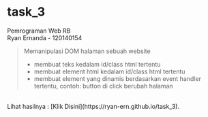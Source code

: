 # task_3
Pemrograman Web RB <br>
Ryan Ernanda - 120140154 <br>
> Memanipulasi DOM halaman sebuah website <br>
> - membuat teks kedalam id/class html tertentu
> - membuat element html kedalam id/class html tertentu
> - membuat element yang dinamis berdasarkan event handler tertentu, contoh: button di click berubah halaman
<br>
Lihat hasilnya : [Klik Disini](https://ryan-ern.github.io/task_3).
